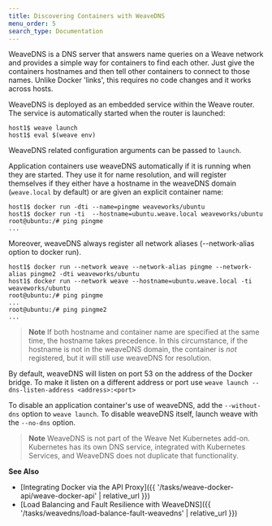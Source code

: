 ```yaml
---
title: Discovering Containers with WeaveDNS
menu_order: 5
search_type: Documentation
---
```




WeaveDNS is a DNS server that answers name queries on a Weave network
and provides a simple way for containers to find each other. Just give
the containers hostnames and then tell other containers to connect to
those names.  Unlike Docker 'links', this requires no code changes and
it works across hosts.

WeaveDNS is deployed as an embedded service within the Weave router.
The service is automatically started when the router is launched:

```
host1$ weave launch
host1$ eval $(weave env)
```

WeaveDNS related configuration arguments can be passed to `launch`.

Application containers use weaveDNS automatically if it is
running when they are started. They use it for name
resolution, and will register themselves if they either have a
hostname in the weaveDNS domain (`weave.local` by default) or are given an explicit container name:

```
host1$ docker run -dti --name=pingme weaveworks/ubuntu
host1$ docker run -ti  --hostname=ubuntu.weave.local weaveworks/ubuntu
root@ubuntu:/# ping pingme
...
```

Moreover, weaveDNS always register all network aliases (--network-alias option to docker run).

```
host1$ docker run --network weave --network-alias pingme --network-alias pingme2 -dti weaveworks/ubuntu
host1$ docker run --network weave --hostname=ubuntu.weave.local -ti weaveworks/ubuntu
root@ubuntu:/# ping pingme
...
root@ubuntu:/# ping pingme2
...
```

> **Note** If both hostname and container name are specified at
the same time, the hostname takes precedence. In this circumstance, if
the hostname is not in the weaveDNS domain, the container is *not*
registered, but it will still use weaveDNS for resolution.

By default, weaveDNS will listen on port 53 on the address of the
Docker bridge. To make it listen on a different address or port use
`weave launch --dns-listen-address <address>:<port>`

To disable an application container's use of weaveDNS, add the
`--without-dns` option to `weave launch`. To
disable weaveDNS itself, launch weave with the `--no-dns` option.

> **Note** WeaveDNS is not part of the Weave Net Kubernetes add-on.
    Kubernetes has its own DNS service, integrated with Kubernetes
    Services, and WeaveDNS does not duplicate that functionality.

**See Also**

 * [Integrating Docker via the API Proxy]({{ '/tasks/weave-docker-api/weave-docker-api' | relative_url }})
 * [Load Balancing and Fault Resilience with WeaveDNS]({{ '/tasks/weavedns/load-balance-fault-weavedns' | relative_url }})
